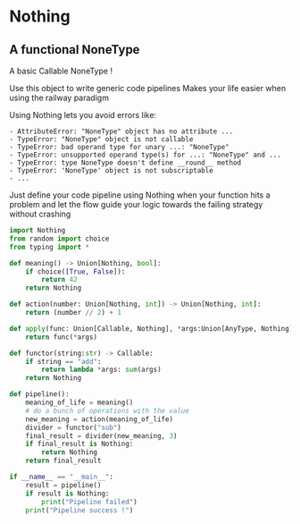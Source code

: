 # Nothing
## A functional NoneType

A basic Callable NoneType !

Use this object to write generic code pipelines
Makes your life easier when using the railway paradigm

Using Nothing lets you avoid errors like:

    - AttributeError: "NoneType" object has no attribute ...
    - TypeError: "NoneType" object is not callable
    - TypeError: bad operand type for unary ...: "NoneType"
    - TypeError: unsupported operand type(s) for ...: "NoneType" and ...
    - TypeError: type NoneType doesn't define __round__ method
    - TypeError: 'NoneType' object is not subscriptable
    - ...

Just define your code pipeline using Nothing when your function hits a problem and let the flow guide your logic towards the failing strategy without crashing

```python
import Nothing
from random import choice
from typing import *

def meaning() -> Union[Nothing, bool]:
    if choice([True, False]):
        return 42
    return Nothing

def action(number: Union[Nothing, int]) -> Union[Nothing, int]:
    return (number // 2) + 1

def apply(func: Union[Callable, Nothing], *args:Union[AnyType, Nothing]) -> Union[AnyType, Nothing]:
    return func(*args)

def functor(string:str) -> Callable:
    if string == "add":
        return lambda *args: sum(args)
    return Nothing

def pipeline():
    meaning_of_life = meaning()
    # do a bunch of operations with the value
    new_meaning = action(meaning_of_life)
    divider = functor("sub")
    final_result = divider(new_meaning, 3)
    if final_result is Nothing:
        return Nothing
    return final_result

if __name__ == "__main__":
    result = pipeline()
    if result is Nothing:
        print("Pipeline failed")
    print("Pipeline success !")
```